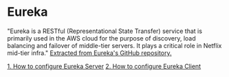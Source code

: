 # Eureka

"Eureka is a RESTful (Representational State Transfer) service that is primarily used in the AWS cloud for the purpose of discovery, load balancing and failover of middle-tier servers. It plays a critical role in Netflix mid-tier infra." [Extracted from Eureka's GitHub repository.](https://github.com/Netflix/eureka#eureka)

[1. How to configure Eureka Server](eurekaserver.html)
[2. How to configure Eureka Client](eurekaclient.html)
